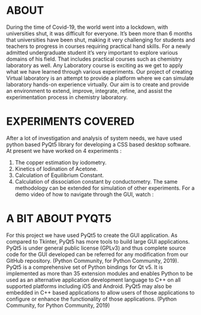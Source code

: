 # ABOUT
During the time of Covid-19, the world went into a lockdown, with universities shut, it was difficult for everyone. It’s been more than 6 months that universities have been shut, making it very challenging for students and teachers to progress in courses requiring practical hand skills. For a newly admitted undergraduate student it’s very important to explore various domains of his field. That includes practical courses such as chemistry laboratory as well. Any Laboratory course is exciting as we get to apply what we have learned through various experiments. Our project of creating Virtual laboratory is an attempt to provide a platform where we can simulate laboratory hands-on experience virtually. Our aim is to create and provide an environment to extend, improve, integrate, refine, and assist the experimentation process in chemistry laboratory.

# EXPERIMENTS COVERED
After  a lot of investigation and analysis of system needs, we have used python based PyQt5 library for developing a CSS based desktop software. At present we have worked on 4 experiments :
1. The copper estimation by iodometry.
2. Kinetics of Iodination of Acetone.
3. Calculation of Equilibrium Constant.
4. Calculation of dissociation constant by conductometry.
The same methodology can be extended for simulation of other experiments. For a demo video of how to navigate through the GUI, watch : 

# A BIT ABOUT PYQT5
For this project we have used PyQt5 to create the GUI application. As compared to Tkinter, PyQt5 has more tools to build large GUI applications. PyQt5 is under general public license (GPLv3) and thus complete source code for the GUI developed can be referred for any modification from our GitHub repository. (Python Community, for Python Community, 2019).
PyQt5 is a comprehensive set of Python bindings for Qt v5. It is implemented as more than 35 extension modules and enables Python to be used as an alternative application development language to C++ on all supported platforms including iOS and Android. PyQt5 may also be embedded in C++ based applications to allow users of those applications to configure or enhance the functionality of those applications. (Python Community, for Python Community, 2019)
